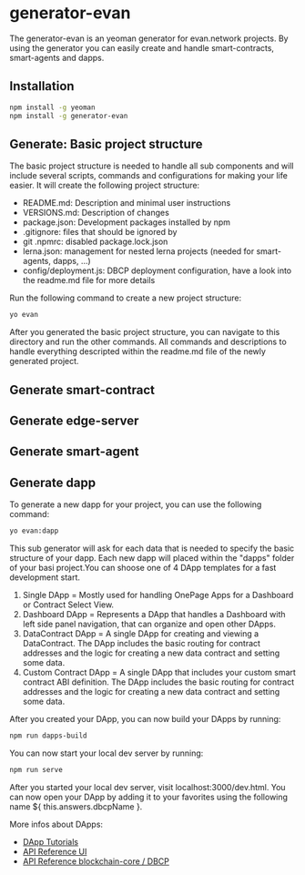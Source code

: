 # generator-evan

The generator-evan is an yeoman generator for evan.network projects. By using the generator you can
easily create and handle smart-contracts, smart-agents and dapps.

## Installation

```bash
npm install -g yeoman
npm install -g generator-evan
```

## Generate: Basic project structure

The basic project structure is needed to handle all sub components and will include several scripts,
commands and configurations for making your life easier. It will create the following project
structure:

  - README.md: Description and minimal user instructions
  - VERSIONS.md: Description of changes
  - package.json: Development packages installed by npm
  - .gitignore: files that should be ignored by
  - git .npmrc: disabled package.lock.json
  - lerna.json: management for nested lerna projects (needed for smart-agents, dapps, ...)
  - config/deployment.js: DBCP deployment configuration, have a look into the readme.md file for more details

Run the following command to create a new project structure:

```bash
yo evan
```

After you generated the basic project structure, you can navigate to this directory and run the
other commands. All commands and descriptions to handle everything descripted within the readme.md
file of the newly generated project.

## Generate smart-contract

## Generate edge-server

## Generate smart-agent

## Generate dapp

To generate a new dapp for your project, you can use the following command:

```bash
yo evan:dapp
```

This sub generator will ask for each data that is needed to specify the basic structure of your
dapp. Each new dapp will placed within the "dapps" folder of your basi project.You can shoose one of
4 DApp templates for a fast development start.

1. Single DApp = Mostly used for handling OnePage Apps for a Dashboard or Contract Select View.
2. Dashboard DApp = Represents a DApp that handles a Dashboard with left side panel navigation, that can organize and open other DApps.
3. DataContract DApp = A single DApp for creating and viewing a DataContract. The DApp includes the basic routing for contract addresses and the logic for creating a new data contract and setting some data.
4. Custom Contract DApp = A single DApp that includes your custom smart contract ABI definition. The DApp includes the basic routing for contract addresses and the logic for creating a new data contract and setting some data.

After you created your DApp, you can now build your DApps by running:

```bash
npm run dapps-build
```

You can now start your local dev server by running:

```bash
npm run serve
```

After you started your local dev server, visit localhost:3000/dev.html.
You can now open your DApp by adding it to your favorites using the following name ${ this.answers.dbcpName }.

More infos about DApps:

- [DApp Tutorials](https://evannetwork.github.io/dapps/basics)
- [API Reference UI](https://ipfs.evan.network/ipns/QmReXE5YkiXviaHNG1ASfY6fFhEoiDKuSkgY4hxgZD9Gm8)
- [API Reference blockchain-core / DBCP](https://ipfs.evan.network/ipns/QmYmsPTdPPDLig6gKB1wu1De4KJtTqAXFLF1498umYs4M6)

